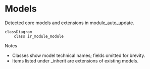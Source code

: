 # Models

Detected core models and extensions in module_auto_update.

```mermaid
classDiagram
    class ir_module_module
```

Notes
- Classes show model technical names; fields omitted for brevity.
- Items listed under _inherit are extensions of existing models.
